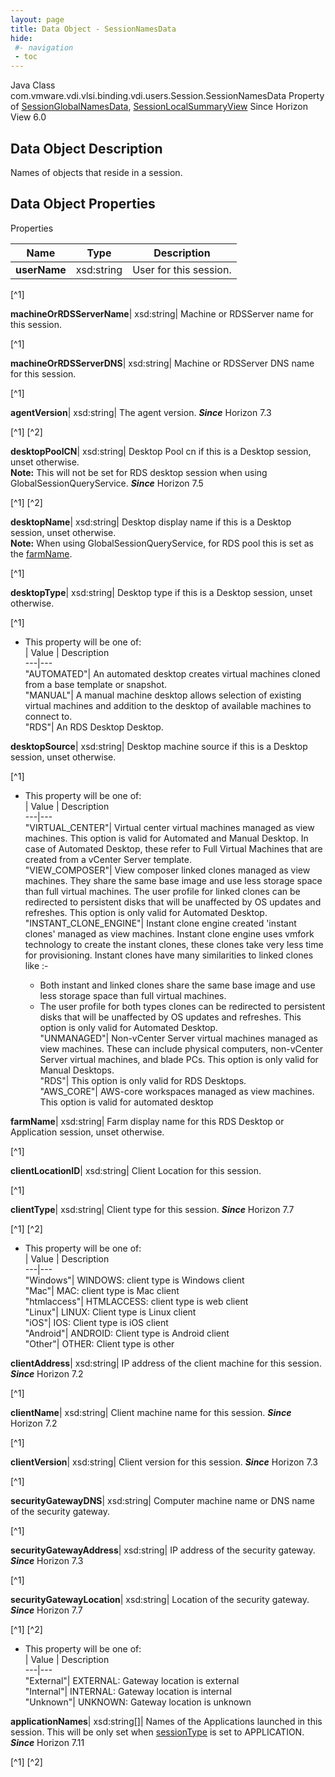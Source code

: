 ```yaml
---
layout: page
title: Data Object - SessionNamesData
hide:
 #- navigation
 - toc
---
```






Java Class
    com.vmware.vdi.vlsi.binding.vdi.users.Session.SessionNamesData
Property of
     [SessionGlobalNamesData](vdi.users.Session.SessionGlobalNamesData.md#field_detail), [SessionLocalSummaryView](vdi.users.Session.SessionLocalSummaryView.md#field_detail)
Since 
    Horizon View 6.0

## Data Object Description 

Names of objects that reside in a session. 

## Data Object Properties

Properties

Name |  Type |  Description   
---|---|---  
**userName**|  xsd:string|  User for this session.   


[^1]

  
**machineOrRDSServerName**|  xsd:string|  Machine or RDSServer name for this session.   


[^1]

  
**machineOrRDSServerDNS**|  xsd:string|  Machine or RDSServer DNS name for this session.   


[^1]

  
**agentVersion**|  xsd:string|  The agent version.  **_Since_** Horizon 7.3  


[^1]
[^2]

  
**desktopPoolCN**|  xsd:string|  Desktop Pool cn if this is a Desktop session, unset otherwise.  
**Note:** This will not be set for RDS desktop session when using GlobalSessionQueryService.  **_Since_** Horizon 7.5  


[^1]
[^2]

  
**desktopName**|  xsd:string|  Desktop display name if this is a Desktop session, unset otherwise.  
**Note:** When using GlobalSessionQueryService, for RDS pool this is set as the [farmName](vdi.users.Session.SessionNamesData.md#farmName).   


[^1]

  
**desktopType**|  xsd:string|  Desktop type if this is a Desktop session, unset otherwise.   


[^1]
  * This property will be one of:  
|  Value |  Description   
---|---  
"AUTOMATED"| An automated desktop creates virtual machines cloned from a base template or snapshot.  
"MANUAL"| A manual machine desktop allows selection of existing virtual machines and addition to the desktop of available machines to connect to.  
"RDS"| An RDS Desktop Desktop.  

  
**desktopSource**|  xsd:string|  Desktop machine source if this is a Desktop session, unset otherwise.   


[^1]
  * This property will be one of:  
|  Value |  Description   
---|---  
"VIRTUAL_CENTER"| Virtual center virtual machines managed as view machines. This option is valid for Automated and Manual Desktop. In case of Automated Desktop, these refer to Full Virtual Machines that are created from a vCenter Server template.  
"VIEW_COMPOSER"| View composer linked clones managed as view machines. They share the same base image and use less storage space than full virtual machines. The user profile for linked clones can be redirected to persistent disks that will be unaffected by OS updates and refreshes. This option is only valid for Automated Desktop.  
"INSTANT_CLONE_ENGINE"| Instant clone engine created 'instant clones' managed as view machines. Instant clone engine uses vmfork technology to create the instant clones, these clones take very less time for provisioning. Instant clones have many similarities to linked clones like :-  

    * Both instant and linked clones share the same base image and use less storage space than full virtual machines.
    * The user profile for both types clones can be redirected to persistent disks that will be unaffected by OS updates and refreshes.
This option is only valid for Automated Desktop.  
"UNMANAGED"| Non-vCenter Server virtual machines managed as view machines. These can include physical computers, non-vCenter Server virtual machines, and blade PCs. This option is only valid for Manual Desktops.  
"RDS"| This option is only valid for RDS Desktops.  
"AWS_CORE"| AWS-core workspaces managed as view machines. This option is valid for automated desktop  

  
**farmName**|  xsd:string|  Farm display name for this RDS Desktop or Application session, unset otherwise.   


[^1]

  
**clientLocationID**|  xsd:string|  Client Location for this session.   


[^1]

  
**clientType**|  xsd:string|  Client type for this session.  **_Since_** Horizon 7.7  


[^1]
[^2]
  * This property will be one of:  
|  Value |  Description   
---|---  
"Windows"| WINDOWS: client type is Windows client  
"Mac"| MAC: client type is Mac client  
"htmlaccess"| HTMLACCESS: client type is web client  
"Linux"| LINUX: Client type is Linux client  
"iOS"| IOS: Client type is iOS client  
"Android"| ANDROID: Client type is Android client  
"Other"| OTHER: Client type is other  

  
**clientAddress**|  xsd:string|  IP address of the client machine for this session.  **_Since_** Horizon 7.2  


[^1]

  
**clientName**|  xsd:string|  Client machine name for this session.  **_Since_** Horizon 7.2  


[^1]

  
**clientVersion**|  xsd:string|  Client version for this session.  **_Since_** Horizon 7.3  


[^1]

  
**securityGatewayDNS**|  xsd:string|  Computer machine name or DNS name of the security gateway.   


[^1]

  
**securityGatewayAddress**|  xsd:string|  IP address of the security gateway.  **_Since_** Horizon 7.3  


[^1]

  
**securityGatewayLocation**|  xsd:string|  Location of the security gateway.  **_Since_** Horizon 7.7  


[^1]
[^2]
  * This property will be one of:  
|  Value |  Description   
---|---  
"External"| EXTERNAL: Gateway location is external  
"Internal"| INTERNAL: Gateway location is internal  
"Unknown"| UNKNOWN: Gateway location is unknown  

  
**applicationNames**|  xsd:string[]|  Names of the Applications launched in this session. This will be only set when [sessionType](vdi.users.Session.SessionData.md#sessionType) is set to APPLICATION.  **_Since_** Horizon 7.11  


[^1]
[^2]

  
  

  

